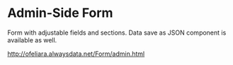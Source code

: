 # Admin-Side Form

Form with adjustable fields and sections. Data save as JSON component is available as well.

http://ofeliara.alwaysdata.net/Form/admin.html
